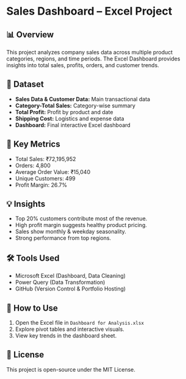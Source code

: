 # Sales Dashboard – Excel Project

## 📊 Overview
This project analyzes company sales data across multiple product categories, regions, and time periods. 
The Excel Dashboard provides insights into total sales, profits, orders, and customer trends.

## 📁 Dataset
- **Sales Data & Customer Data:** Main transactional data
- **Category-Total Sales:** Category-wise summary
- **Total Profit:** Profit by product and date
- **Shipping Cost:** Logistics and expense data
- **Dashboard:** Final interactive Excel dashboard

## 🧮 Key Metrics
- Total Sales: ₹72,195,952  
- Orders: 4,800  
- Average Order Value: ₹15,040  
- Unique Customers: 499  
- Profit Margin: 26.7%

## 💡 Insights
- Top 20% customers contribute most of the revenue.
- High profit margin suggests healthy product pricing.
- Sales show monthly & weekday seasonality.
- Strong performance from top regions.

## 🛠️ Tools Used
- Microsoft Excel (Dashboard, Data Cleaning)
- Power Query (Data Transformation)
- GitHub (Version Control & Portfolio Hosting)

## 🏁 How to Use
1. Open the Excel file in `Dashboard for Analysis.xlsx`
2. Explore pivot tables and interactive visuals.
3. View key trends in the dashboard sheet.

## 📜 License
This project is open-source under the MIT License.
